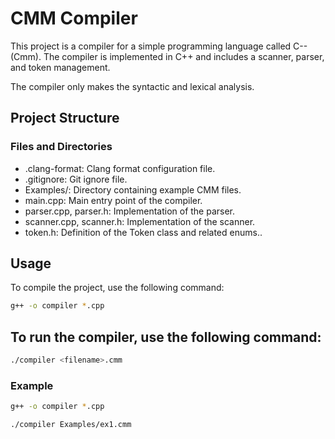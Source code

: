 # CMM Compiler

This project is a compiler for a simple programming language called C-- (Cmm). The compiler is implemented in C++ and includes a scanner, parser, and token management. 

The compiler only makes the syntactic and lexical analysis.
## Project Structure

### Files and Directories

- .clang-format: Clang format configuration file.
- .gitignore: Git ignore file.
- Examples/: Directory containing example CMM files.
- main.cpp: Main entry point of the compiler.
- parser.cpp, parser.h: Implementation of the parser.
- scanner.cpp, scanner.h: Implementation of the scanner.
- token.h: Definition of the Token class and related enums..

## Usage

To compile the project, use the following command:

```sh
g++ -o compiler *.cpp
```

## To run the compiler, use the following command:
```sh
./compiler <filename>.cmm
```

### Example
```sh
g++ -o compiler *.cpp

./compiler Examples/ex1.cmm
```